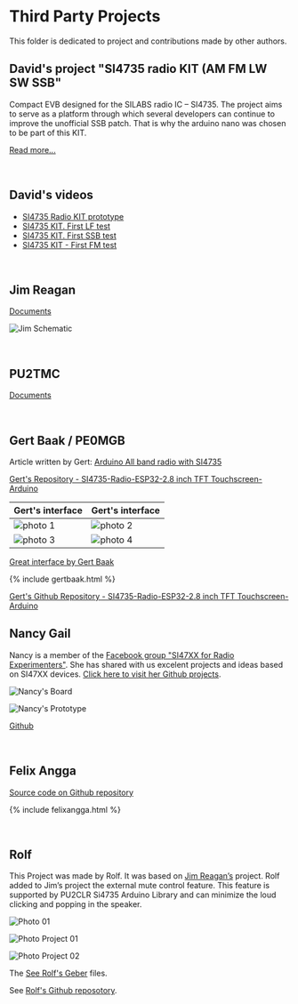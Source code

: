 # Third Party Projects

This folder is dedicated to project and contributions made by other authors.


## David's project "SI4735 radio KIT (AM FM LW SW SSB"
Compact EVB designed for the SILABS radio IC – SI4735.
The project aims to serve as a platform through which several developers can continue to improve the 
unofficial SSB patch. That is why the arduino nano was chosen to be part of this KIT.

[Read more...](https://davidmartinsengineering.wordpress.com/si4735-radio-kit/)


<BR>

## David's videos 

* [SI4735 Radio KIT prototype](https://youtu.be/ENqokz09xvU)
* [SI4735 KIT. First LF test](https://youtu.be/hjDvo8ehZi4)
* [SI4735 KIT. First SSB test](https://youtu.be/bZW6NiOEGSQ)
* [SI4735 KIT - First FM test](https://youtu.be/LudpuwJSajU)



<BR>

## Jim Reagan

[Documents](https://github.com/pu2clr/SI4735/tree/master/extras/Third_Party_Projects/Jim_Reagan)

![Jim Schematic](https://pu2clr.github.io/SI4735/extras/Third_Party_Projects/Jim_Reagan/jim_reagan.png)

<BR>

## PU2TMC

[Documents](https://github.com/pu2clr/SI4735/tree/master/extras/Third_Party_Projects/Luiz_pu2tmc)


<BR>

## Gert Baak / PE0MGB

Article written by Gert: [Arduino All band radio with SI4735](https://www.pi4raz.nl/razzies/razzies202009.pdf)

[Gert's Repository - SI4735-Radio-ESP32-2.8 inch TFT Touchscreen-Arduino](https://github.com/pe0mgb/SI4735-Radio-ESP32-Touchscreen-Arduino?fbclid=IwAR3TQd2j4HxAFvpcGkbXiPuDly8m2OnGclTDiqthnkbqqe2fN1McP2m3WSI)

| Gert's interface | Gert's interface |
| ---------------- | ---------------- | 
|  ![photo 1](https://github.com/pu2clr/SI4735/blob/master/extras/Third_Party_Projects/Gert_Baak/g1.png) |  ![photo 2](https://github.com/pu2clr/SI4735/blob/master/extras/Third_Party_Projects/Gert_Baak/g2.png)           |
|  ![photo 3](https://github.com/pu2clr/SI4735/blob/master/extras/Third_Party_Projects/Gert_Baak/g3.png)           |  ![photo 4](https://github.com/pu2clr/SI4735/blob/master/extras/Third_Party_Projects/Gert_Baak/g4.png)           |


[Great interface by Gert Baak](https://youtu.be/hRHSzFr_lQE)

{% include gertbaak.html %}

[Gert's Github Repository - SI4735-Radio-ESP32-2.8 inch TFT Touchscreen-Arduino](https://github.com/pe0mgb/SI4735-Radio-ESP32-Touchscreen-Arduino?fbclid=IwAR3TQd2j4HxAFvpcGkbXiPuDly8m2OnGclTDiqthnkbqqe2fN1McP2m3WSI)



## Nancy Gail

Nancy is a member of the [Facebook group "SI47XX for Radio Experimenters"](https://www.facebook.com/groups/532613604253401). She has shared with us excelent projects and ideas based on SI47XX devices. [Click here to visit her Github projects](https://github.com/LadyRoninEngineer/Si473x/tree/main/Si4732BO). 

![Nancy's Board](https://pu2clr.github.io/SI4735/extras/Third_Party_Projects/Nancy/Nancy_A.jpg)

![Nancy's Prototype](https://pu2clr.github.io/SI4735/extras/Third_Party_Projects/Nancy/Nancy_B.jpg)

[Github](https://github.com/LadyRoninEngineer/Si473x/tree/main/Si4732BO)

<BR>

## Felix Angga

[Source code on Github repository](https://github.com/felangga/slametradio)

{% include felixangga.html %}

<BR>

## Rolf 

This Project was made by Rolf. It was based on [Jim Reagan’s](https://github.com/pu2clr/SI4735/tree/master/extras/Third_Party_Projects#jim-reagan) project. Rolf added to Jim’s project the external mute control feature. This feature is supported by PU2CLR Si4735 Arduino Library and can minimize the loud clicking and popping in the speaker. 


![Photo 01](https://pu2clr.github.io/SI4735/extras/Third_Party_Projects/Rolf/Parts.JPG)


![Photo Project 01](https://pu2clr.github.io/SI4735/extras/Third_Party_Projects/Rolf/photo_1.jpg)


![Photo Project 02](https://pu2clr.github.io/SI4735/extras/Third_Party_Projects/Rolf/photo_2.jpg)


The [See Rolf's Geber](https://github.com/pu2clr/SI4735/tree/master/extras/Third_Party_Projects/Rolf) files. 


See [Rolf's Github reposotory]().
